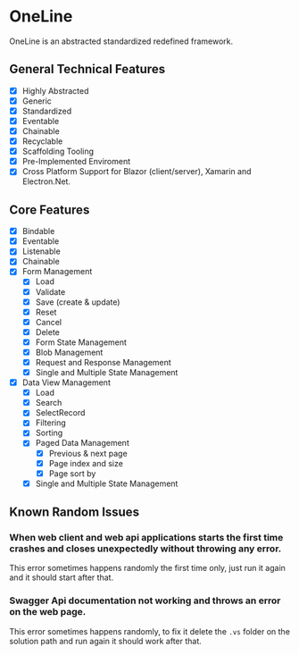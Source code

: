 # OneLine

OneLine is an abstracted standardized redefined framework.

## General Technical Features 

- [x] Highly Abstracted
- [x] Generic
- [x] Standardized
- [x] Eventable
- [x] Chainable
- [x] Recyclable
- [x] Scaffolding Tooling
- [x] Pre-Implemented Enviroment
- [x] Cross Platform Support for Blazor (client/server), Xamarin and Electron.Net.

## Core Features

- [x] Bindable
- [x] Eventable
- [x] Listenable
- [x] Chainable
- [x] Form Management 
  - [x] Load
  - [x] Validate
  - [x] Save (create & update)
  - [x] Reset
  - [x] Cancel
  - [x] Delete
  - [x] Form State Management
  - [x] Blob Management
  - [x] Request and Response Management
  - [x] Single and Multiple State Management  
- [x] Data View Management
  - [x] Load
  - [x] Search
  - [x] SelectRecord
  - [x] Filtering
  - [x] Sorting
  - [x] Paged Data Management
    - [x] Previous & next page
    - [x] Page index and size
    - [x] Page sort by
  - [x] Single and Multiple State Management

## Known Random Issues

### When web client and web api applications starts the first time crashes and closes unexpectedly without throwing any error.

This error sometimes happens randomly the first time only, just run it again and it should start after that.

### Swagger Api documentation not working and throws an error on the web page.

This error sometimes happens randomly, to fix it delete the `.vs` folder on the solution path and run again it should work after that.
